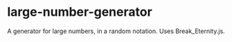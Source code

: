 # large-number-generator
A generator for large numbers, in a random notation. Uses Break_Eternity.js.
